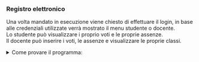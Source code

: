 <h3>Registro elettronico</h3>
<p>Una volta mandato in esecuzione viene chiesto di effettuare il login, in base alle credenziali utilizzate verrà mostrato il menu studente o docente.
<br>Lo studente può visualizzare i proprio voti e le proprie assenze.
<br>Il docente può inserire i voti, le assenze e visualizzare le proprie classi. 
</p>

<details>
    <summary>Come provare il programma:</summary>
    <h4>Come provare il programma:</h4>
    <h5>1. Login</h5>
    <p>Gli account disponibili sono tutti quelli dei docenti e degli studenti della 4E.
    <br>Le credenziali per l'accesso sono formattate come segue: 
        <br>Username: cognome + prime tre lettere del nome
        <br>Password: cognome
    </p>
    <br>
    <h5>Menu</h5>
    <p>Inserire il numero corrispondende all'opzione che si deside visualizzare e dare invio.</p>
    <br>
    <h5>Inserimento voti* (Docenti)</h5>
    <p>Il programma chiede il voto, la materia, cognome e nome dello studente.</p>

<p>*Materie, cognome e nome hanno sempre la prima lettera maiuscola. Le materie composte da più parole hanno la lettera maiuscola in ogni sostantivo, esempio: Sistemi e Reti, Scienze motorie e sportive, Elettronica ed Elettrotecnica.</p>

<h5>Inserimento assenze* (Docenti)</h5>
<p>Il programma chiede cognome e nome dello studente, motivazione e data nel formato GG/MM/AAAA.</p>
<br>

<h5>Visualizzazione classi* (Docenti)</h5>
<p>Il Programma chiede di quale classe si vogliono visualizzare tutti gli studenti con tutti i loro dati, il formato da utilizzare è: 4E, 2OD, 3G/N</p>
</details>
